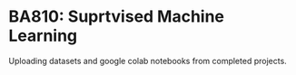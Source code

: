 # BA810: Suprtvised Machine Learning
Uploading datasets and google colab notebooks from completed projects. 
